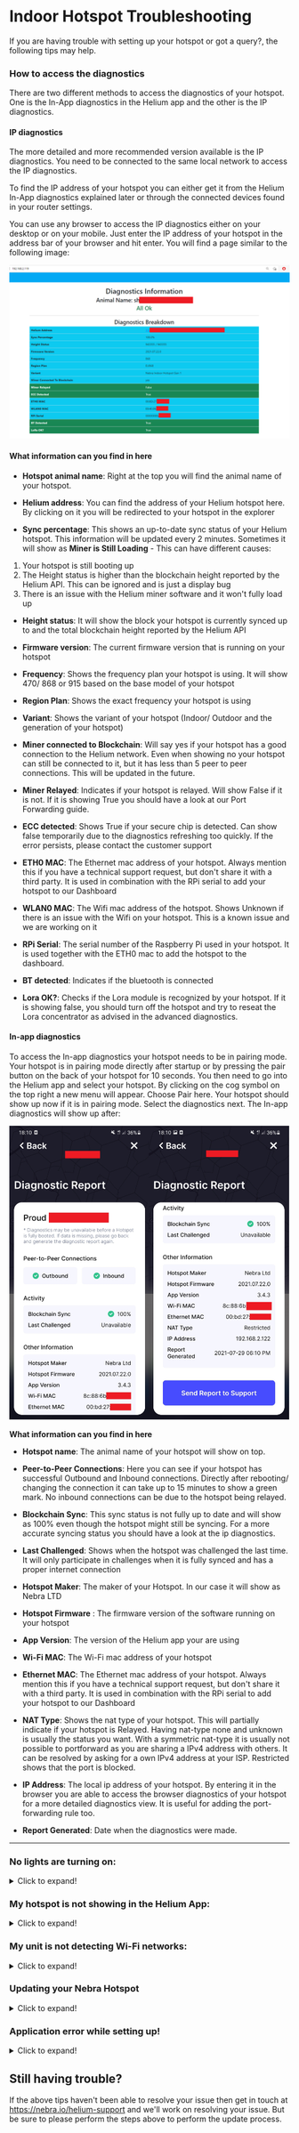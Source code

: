 # Indoor Hotspot Troubleshooting

If you are having trouble with setting up your hotspot or got a query?, the following tips may help.

### How to access the diagnostics

There are two different methods to access the diagnostics of your hotspot. One is the In-App diagnostics in the Helium app and the other is the IP diagnostics.

#### IP diagnostics

The more detailed and more recommended version available is the IP diagnostics. You need to be connected to the same local network to access the IP diagnostics.

To find the IP address of your hotspot you can either get it from the Helium In-App diagnostics explained later or through the connected devices found in your router settings.

You can use any browser to access the IP diagnostics either on your desktop or on your mobile. Just enter the IP address of your hotspot in the address bar of your browser and hit enter. You will find a page similar to the following image:

![IP diagnostics](../media/photos/troubleshooting/ipdiagnostics.png ':size=800')

#### What information can you find in here

* **Hotspot animal name**: Right at the top you will find the animal name of your hotspot.

* **Helium address**: You can find the address of your Helium hotspot here. By clicking on it you will be redirected to your hotspot in the explorer

* **Sync percentage**: This shows an up-to-date sync status of your Helium hotspot. This information will be updated every 2 minutes. Sometimes it will show as **Miner is Still Loading** - This can have different causes:

1. Your hotspot is still booting up
2. The Height status is higher than the blockchain height reported by the Helium API. This can be ignored and is just a display bug
3. There is an issue with the Helium miner software and it won't fully load up


* **Height status**: It will show the block your hotspot is currently synced up to and the total blockchain height reported by the Helium API

* **Firmware version**: The current firmware version that is running on your hotspot

* **Frequency**: Shows the frequency plan your hotspot is using. It will show 470/ 868 or 915 based on the base model of your hotspot

* **Region Plan**: Shows the exact frequency your hotspot is using

* **Variant**: Shows the variant of your hotspot (Indoor/ Outdoor and the generation of your hotspot)

* **Miner connected to Blockchain**: Will say yes if your hotspot has a good connection to the Helium network. Even when showing no your hotspot can still be connected to it, but it has less than 5 peer to peer connections. This will be updated in the future.

* **Miner Relayed**: Indicates if your hotspot is relayed. Will show False if it is not. If it is showing True you should have a look at our Port Forwarding guide.

* **ECC detected**: Shows True if your secure chip is detected. Can show false temporarily due to the diagnostics refreshing too quickly. If the error persists, please contact the customer support

* **ETH0 MAC**: The Ethernet mac address of your hotspot. Always mention this if you have a technical support request, but don't share it with a third party. It is used in combination with the RPi serial to add your hotspot to our Dashboard

* **WLAN0 MAC**: The Wifi mac address of the hotspot. Shows Unknown if there is an issue with the Wifi on your hotspot. This is a known issue and we are working on it

* **RPi Serial**: The serial number of the Raspberry Pi used in your hotspot. It is used together with the ETH0 mac to add the hotspot to the dashboard.

* **BT detected**: Indicates if the bluetooth is connected

* **Lora OK?**: Checks if the Lora module is recognized by your hotspot. If it is showing false, you should turn off the hotspot and try to reseat the Lora concentrator as advised in the advanced diagnostics.

#### In-app diagnostics 

To access the In-app diagnostics your hotspot needs to be in pairing mode. Your hotspot is in pairing mode directly after startup or by pressing the pair button on the back of your hotspot for 10 seconds. You then need to go into the Helium app and select your hotspot. By clicking on the cog symbol on the top right a new menu will appear. Choose Pair here. Your hotspot should show up now if it is in pairing mode. Select the diagnostics next. The In-app diagnostics will show up after:

![In-app diagnostics](../media/photos/troubleshooting/inappdiagnostics.jpg ':size=600')

**What information can you find in here**

* **Hotspot name**: The animal name of your hotspot will show on top. 

* **Peer-to-Peer Connections**: Here you can see if your hotspot has successful Outbound and Inbound connections. Directly after rebooting/ changing the connection it can take up to 15 minutes to show a green mark. No inbound connections can be due to the hotspot being relayed.

* **Blockchain Sync**: This sync status is not fully up to date and will show as 100% even though the hotspot might still be syncing. For a more accurate syncing status you should have a look at the ip diagnostics.

* **Last Challenged**: Shows when the hotspot was challenged the last time. It will only participate in challenges when it is fully synced and has a proper internet connection

* **Hotspot Maker**: The maker of your Hotspot. In our case it will show as Nebra LTD

* **Hotspot Firmware** : The firmware version of the software running on your hotspot

* **App Version**: The version of the Helium app your are using

* **Wi-Fi MAC**: The Wi-Fi mac address of your hotspot

* **Ethernet MAC**: The Ethernet mac address of your hotspot. Always mention this if you have a technical support request, but don't share it with a third party. It is used in combination with the RPi serial to add your hotspot to our Dashboard

* **NAT Type**: Shows the nat type of your hotspot. This will partially indicate if your hotspot is Relayed. Having nat-type none and unknown is usually the status you want. With a symmetric nat-type it is usually not possible to portforward as you are sharing a IPv4 address with others. It can be resolved by asking for a own IPv4 address at your ISP. Restricted shows that the port is blocked.

* **IP Address**: The local ip address of your hotspot. By entering it in the browser you are able to access the browser diagnostics of your hotspot for a more detailed diagnostics view. It is useful for adding the port-forwarding rule too.

* **Report Generated**: Date when the diagnostics were made.

<hr>

### No lights are turning on:

<details>
<summary>Click to expand!</summary>

You should see the lower light on the back of the unit turn on as soon as power is applied.
If this is the case, ensure the power supply is firmly plugged into the wall outlet, the power jack is plugged into the unit and that the wall outlet is switched on.

Upon power up the lower LED (yellow) should light up instantly. Approximately after a minute the top LED (green) should then start blinking.

</details>

### My hotspot is not showing in the Helium App:

<details>
<summary>Click to expand!</summary>

It can sometimes take 1 minute from turning the power on for the Hotspot to show in the App.
Re-scanning a few times can then find the hotspot.

Ensure Bluetooth is turned on as this is how the application communicates with your Hotspot.

You will have had to have granted location permissions for the Application to access Bluetooth services correctly.

</details>

### My unit is not detecting Wi-Fi networks:

<details>
<summary>Click to expand!</summary>

You may find that sometimes your Wi-Fi network may not show in the application if the signal is poor where the Hotspot is located.

</details>

### Updating your Nebra Hotspot

<details>
<summary>Click to expand!</summary>

If after completing initial troubleshooting steps above, you are still having issues.

You may find your issues can be resolved by ensuring it is running the latest up to date software.

Nebra Hotspots automatically update once connected to the internet, if you are using an Ethernet connection leaving the hotspot for around half an hour should ensure all updates are downloaded.

If you are having difficulties connecting your Hotspot to Wi-Fi, then it would be recommended to move it to a location where you can plug it into an Ethernet connection for half an hour to let it perform updates. Then move it back to the normal location and re-try setup.

</details>

### Application error while setting up!

<details>
<summary>Click to expand!</summary>

If you get an error like this while setting our your miner

![Bluetooth Error](../media/photos/troubleshooting/bluetooth_error.jpg)

please close your helium app and turn off the bluetooth then turn on bluetooth agin, then open the app and try agin. 

If you get different error, please let us know!
</details>

## Still having trouble?


If the above tips haven't been able to resolve your issue then get in touch at https://nebra.io/helium-support and we'll work on resolving your issue. But be sure to please perform the steps above to perform the update process.
